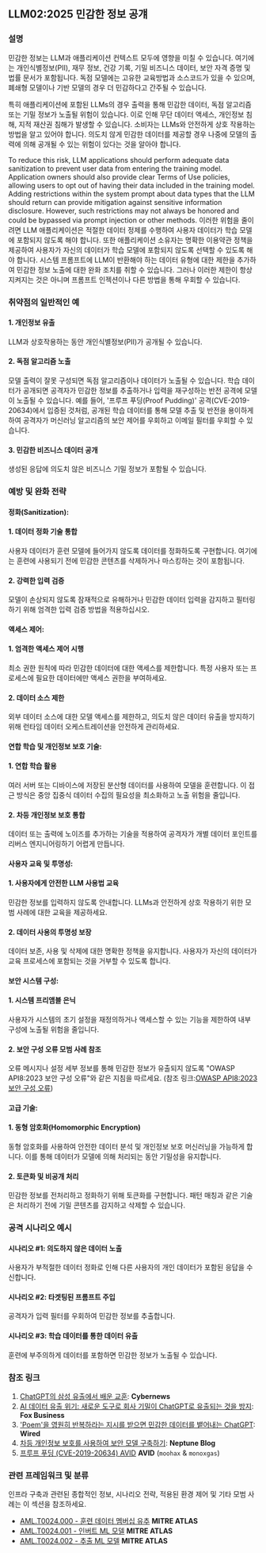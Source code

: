 ## LLM02:2025 민감한 정보 공걔

### 설명

민감한 정보는 LLM과 애플리케이션 컨텍스트 모두에 영향을 미칠 수 있습니다. 여기에는 개인식별정보(PII), 재무 정보, 건강 기록, 기밀 비즈니스 데이터, 보안 자격 증명 및 법률 문서가 포함됩니다. 독점 모델에는 고유한 교육방법과 소스코드가 있을 수 있으며, 폐쇄형 모델이나 기반 모델의 경우 더 민감하다고 간주될 수 있습니다.

특히 애플리케이션에 포함된 LLMs의 경우 출력을 통해 민감한 데이터, 독점 알고리즘 또는 기밀 정보가 노출될 위험이 있습니다. 이로 인해 무단 데이터 액세스, 개인정보 침해, 지적 재산권 침해가 발생할 수 있습니다. 소비자는 LLMs와 안전하게 상호 작용하는 방법을 알고 있어야 합니다. 의도치 않게 민감한 데이터를 제공할 경우 나중에 모델의 출력에 의해 공개될 수 있는 위험이 있다는 것을 알아야 합니다.

To reduce this risk, LLM applications should perform adequate data sanitization to prevent user data from entering the training model. Application owners should also provide clear Terms of Use policies, allowing users to opt out of having their data included in the training model. Adding restrictions within the system prompt about data types that the LLM should return can provide mitigation against sensitive information disclosure. However, such restrictions may not always be honored and could be bypassed via prompt injection or other methods.
이러한 위험을 줄이려면 LLM 애플리케이션은 적절한 데이터 정제를 수행하여 사용자 데이터가 학습 모델에 포함되지 않도록 해야 합니다. 또한 애플리케이션 소유자는 명확한 이용약관 정책을 제공하여 사용자가 자신의 데이터가 학습 모델에 포함되지 않도록 선택할 수 있도록 해야 합니다. 시스템 프롬프트에 LLM이 반환해야 하는 데이터 유형에 대한 제한을 추가하여 민감한 정보 노출에 대한 완화 조치를 취할 수 있습니다. 그러나 이러한 제한이 항상 지켜지는 것은 아니며 프롬프트 인젝션이나 다른 방법을 통해 우회할 수 있습니다.

### 취약점의 일반적인 예

#### 1. 개인정보 유출
  LLM과 상호작용하는 동안 개인식별정보(PII)가 공개될 수 있습니다.
#### 2. 독점 알고리즘 노출
  모델 출력이 잘못 구성되면 독점 알고리즘이나 데이터가 노출될 수 있습니다. 학습 데이터가 공개되면 공격자가 민감한 정보를 추출하거나 입력을 재구성하는 반전 공격에 모델이 노출될 수 있습니다. 예를 들어, '프루프 푸딩(Proof Pudding)' 공격(CVE-2019-20634)에서 입증된 것처럼, 공개된 학습 데이터를 통해 모델 추출 및 반전을 용이하게 하여 공격자가 머신러닝 알고리즘의 보안 제어를 우회하고 이메일 필터를 우회할 수 있습니다.
#### 3. 민감한 비즈니스 데이터 공개
  생성된 응답에 의도치 않은 비즈니스 기밀 정보가 포함될 수 있습니다.

### 예방 및 완화 전략

#### 정화(Sanitization):

#### 1. 데이터 정화 기술 통합
  사용자 데이터가 훈련 모델에 들어가지 않도록 데이터를 정화하도록 구현합니다. 여기에는 훈련에 사용되기 전에 민감한 콘텐츠를 삭제하거나 마스킹하는 것이 포함됩니다.
#### 2. 강력한 입력 검증
  모델이 손상되지 않도록 잠재적으로 유해하거나 민감한 데이터 입력을 감지하고 필터링하기 위해 엄격한 입력 검증 방법을 적용하십시오.

#### 액세스 제어:

#### 1. 엄격한 액세스 제어 시행
  최소 권한 원칙에 따라 민감한 데이터에 대한 액세스를 제한합니다. 특정 사용자 또는 프로세스에 필요한 데이터에만 액세스 권한을 부여하세요.
#### 2. 데이터 소스 제한
  외부 데이터 소스에 대한 모델 액세스를 제한하고, 의도치 않은 데이터 유출을 방지하기 위해 런타임 데이터 오케스트레이션을 안전하게 관리하세요.

#### 연합 학습 및 개인정보 보호 기술:

#### 1. 연합 학습 활용
  여러 서버 또는 디바이스에 저장된 분산형 데이터를 사용하여 모델을 훈련합니다. 이 접근 방식은 중앙 집중식 데이터 수집의 필요성을 최소화하고 노출 위험을 줄입니다.
#### 2. 차등 개인정보 보호 통합
  데이터 또는 출력에 노이즈를 추가하는 기술을 적용하여 공격자가 개별 데이터 포인트를 리버스 엔지니어링하기 어렵게 만듭니다.

#### 사용자 교육 및 투명성:

#### 1. 사용자에게 안전한 LLM 사용법 교육
  민감한 정보를 입력하지 않도록 안내합니다. LLMs과 안전하게 상호 작용하기 위한 모범 사례에 대한 교육을 제공하세요.
#### 2. 데이터 사용의 투명성 보장
  데이터 보존, 사용 및 삭제에 대한 명확한 정책을 유지합니다. 사용자가 자신의 데이터가 교육 프로세스에 포함되는 것을 거부할 수 있도록 합니다.

#### 보안 시스템 구성:

#### 1. 시스템 프리앰블 은닉
  사용자가 시스템의 초기 설정을 재정의하거나 액세스할 수 있는 기능을 제한하여 내부 구성에 노출될 위험을 줄입니다.
#### 2. 보안 구성 오류 모범 사례 참조
  오류 메시지나 설정 세부 정보를 통해 민감한 정보가 유출되지 않도록 "OWASP API8:2023 보안 구성 오류"와 같은 지침을 따르세요.
  (참조 링크:[OWASP API8:2023 보안 구성 오류](https://owasp.org/API-Security/editions/2023/en/0xa8-security-misconfiguration/))

#### 고급 기술:

#### 1. 동형 암호화(Homomorphic Encryption)
  동형 암호화를 사용하여 안전한 데이터 분석 및 개인정보 보호 머신러닝을 가능하게 합니다. 이를 통해 데이터가 모델에 의해 처리되는 동안 기밀성을 유지합니다.
#### 2. 토큰화 및 비공개 처리
  민감한 정보를 전처리하고 정화하기 위해 토큰화를 구현합니다. 패턴 매칭과 같은 기술은 처리하기 전에 기밀 콘텐츠를 감지하고 삭제할 수 있습니다.

### 공격 시나리오 예시

#### 시나리오 #1: 의도하지 않은 데이터 노출
  사용자가 부적절한 데이터 정화로 인해 다른 사용자의 개인 데이터가 포함된 응답을 수신합니다.
#### 시나리오 #2: 타겟팅된 프롬프트 주입
  공격자가 입력 필터를 우회하여 민감한 정보를 추출합니다.
#### 시나리오 #3: 학습 데이터를 통한 데이터 유출
  훈련에 부주의하게 데이터를 포함하면 민감한 정보가 노출될 수 있습니다.

### 참조 링크

1. [ChatGPT의 삼성 유출에서 배운 교훈](https://cybernews.com/security/chatgpt-samsung-leak-explained-lessons/): **Cybernews**
2. [AI 데이터 유출 위기: 새로운 도구로 회사 기밀이 ChatGPT로 유출되는 것을 방지](https://www.foxbusiness.com/politics/ai-data-leak-crisis-prevent-company-secrets-chatgpt): **Fox Business**
3. ['Poem'을 영원히 반복하라는 지시를 받으면 민감한 데이터를 뱉어내는 ChatGPT](https://www.wired.com/story/chatgpt-poem-forever-security-roundup/): **Wired**
4. [차등 개인정보 보호를 사용하여 보안 모델 구축하기](https://neptune.ai/blog/using-differential-privacy-to-build-secure-models-tools-methods-best-practices): **Neptune Blog**
5. [프루프 푸딩 (CVE-2019-20634) AVID](https://avidml.org/database/avid-2023-v009/) **AVID** (`moohax` & `monoxgas`)

### 관련 프레임워크 및 분류

인프라 구축과 관련된 종합적인 정보, 시나리오 전략, 적용된 환경 제어 및 기타 모범 사례는 이 섹션을 참조하세요.

- [AML.T0024.000 - 훈련 데이터 멤버십 유추](https://atlas.mitre.org/techniques/AML.T0024.000) **MITRE ATLAS**
- [AML.T0024.001 - 인버트 ML 모델](https://atlas.mitre.org/techniques/AML.T0024.001) **MITRE ATLAS**
- [AML.T0024.002 - 추출 ML 모델](https://atlas.mitre.org/techniques/AML.T0024.002) **MITRE ATLAS**
